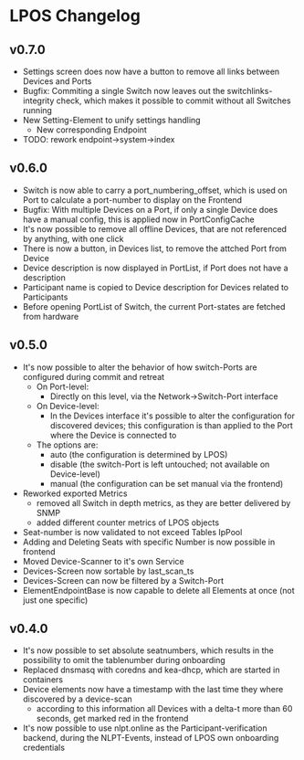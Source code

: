 # LPOS Changelog

## v0.7.0

  * Settings screen does now have a button to remove all links between Devices and Ports
  * Bugfix: Commiting a single Switch now leaves out the switchlinks-integrity check, which makes it possible to commit without all Switches running
  * New Setting-Element to unify settings handling
    * New corresponding Endpoint
  * TODO: rework endpoint->system->index

## v0.6.0

  * Switch is now able to carry a port_numbering_offset, which is used on Port to calculate a port-number to display on the Frontend
  * Bugfix: With multiple Devices on a Port, if only a single Device does have a manual config, this is applied now in PortConfigCache
  * It's now possible to remove all offline Devices, that are not referenced by anything, with one click
  * There is now a button, in Devices list, to remove the attched Port from Device
  * Device description is now displayed in PortList, if Port does not have a description
  * Participant name is copied to Device description for Devices related to Participants
  * Before opening PortList of Switch, the current Port-states are fetched from hardware

## v0.5.0

  * It's now possible to alter the behavior of how switch-Ports are configured during commit and retreat
    * On Port-level:
      * Directly on this level, via the Network->Switch-Port interface
    * On Device-level:
      * In the Devices interface it's possible to alter the configuration for discovered devices; this configuration is than applied to the Port where the Device is connected to
    * The options are:
      * auto (the configuration is determined by LPOS)
      * disable (the switch-Port is left untouched; not available on Device-level)
      * manual (the configuration can be set manual via the frontend)
  * Reworked exported Metrics
    * removed all Switch in depth metrics, as they are better delivered by SNMP
    * added different counter metrics of LPOS objects
  * Seat-number is now validated to not exceed Tables IpPool
  * Adding and Deleting Seats with specific Number is now possible in frontend
  * Moved Device-Scanner to it's own Service
  * Devices-Screen now sortable by last_scan_ts
  * Devices-Screen can now be filtered by a Switch-Port
  * ElementEndpointBase is now capable to delete all Elements at once (not just one specific)

## v0.4.0

  * It's now possible to set absolute seatnumbers, which results in the possibility to omit the tablenumber during onboarding
  * Replaced dnsmasq with coredns and kea-dhcp, which are started in containers
  * Device elements now have a timestamp with the last time they where discovered by a device-scan
    * according to this information all Devices with a delta-t more than 60 seconds, get marked red in the frontend
  * It's now possible to use nlpt.online as the Participant-verification backend, during the NLPT-Events, instead of LPOS own onboarding credentials
